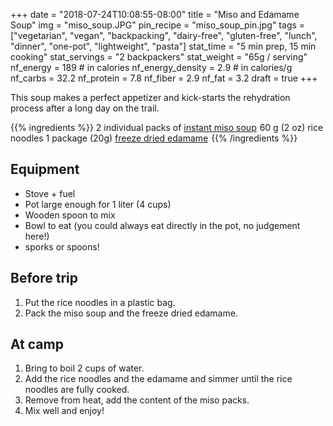 +++
date = "2018-07-24T10:08:55-08:00"
title = "Miso and Edamame Soup"
img = "miso_soup.JPG"
pin_recipe = "miso_soup_pin.jpg"
tags = ["vegetarian", "vegan", "backpacking", "dairy-free", "gluten-free", "lunch", "dinner", "one-pot", "lightweight", "pasta"]
stat_time = "5 min prep, 15 min cooking"
stat_servings = "2 backpackers"
stat_weight = "65g / serving"
nf_energy = 189 # in calories
nf_energy_density = 2.9 # in calories/g
nf_carbs = 32.2
nf_protein = 7.8
nf_fiber = 2.9
nf_fat = 3.2
draft = true
+++

This soup makes a perfect appetizer and kick-starts the rehydration process after a long day on the trail.

{{% ingredients %}}
2 individual packs of <a target="_blank" href="https://www.amazon.com/gp/product/B0086XR146/ref=as_li_tl?ie=UTF8&camp=1789&creative=9325&creativeASIN=B0086XR146&linkCode=as2&tag=gourmethiking-20&linkId=8bb0712a3af6e0a9a4cc83d254e7d26d">instant miso soup</a><img src="//ir-na.amazon-adsystem.com/e/ir?t=gourmethiking-20&l=am2&o=1&a=B0086XR146" width="1" height="1" border="0" alt="" style="border:none !important; margin:0px !important;" />
60 g (2 oz) rice noodles
1 package (20g) <a target="_blank" href="https://www.amazon.com/gp/product/B005QZ6SKA/ref=as_li_tl?ie=UTF8&camp=1789&creative=9325&creativeASIN=B005QZ6SKA&linkCode=as2&tag=gourmethiking-20&linkId=ab7eab0e3cc181b77e04fc9fc32fbae0">freeze dried edamame</a><img src="//ir-na.amazon-adsystem.com/e/ir?t=gourmethiking-20&l=am2&o=1&a=B005QZ6SKA" width="1" height="1" border="0" alt="" style="border:none !important; margin:0px !important;" />
{{% /ingredients %}}

## Equipment

- Stove + fuel
- Pot large enough for 1 liter (4 cups)
- Wooden spoon to mix
- Bowl to eat (you could always eat directly in the pot, no judgement here!)
- sporks or spoons!

## Before trip

1. Put the rice noodles in a plastic bag. 
1. Pack the miso soup and the freeze dried edamame.
 
## At camp

1. Bring to boil 2 cups of water.
1. Add the rice noodles and the edamame and simmer until the rice noodles are fully cooked.
1. Remove from heat, add the content of the miso packs. 
1. Mix well and enjoy!

